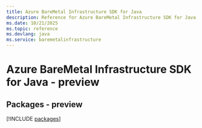 ```yaml
---
title: Azure BareMetal Infrastructure SDK for Java
description: Reference for Azure BareMetal Infrastructure SDK for Java
ms.date: 10/21/2025
ms.topic: reference
ms.devlang: java
ms.service: baremetalinfrastructure
---
```

# Azure BareMetal Infrastructure SDK for Java - preview
## Packages - preview
[!INCLUDE [packages](baremetal-infrastructure-index.md)]